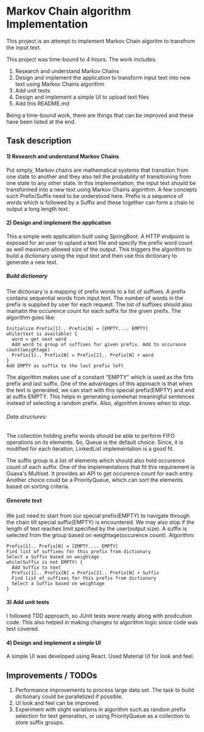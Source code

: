 # Markov Chain algorithm Implementation

This project is an attempt to implement Markov Chain algoritm to transfrom the input text. 

This project was time-bound to 4 hours. The work includes:
1) Research and understand Markov Chains
2) Design and implement the application to transform input text into new text using Markov Chains algorithm
3) Add unit tests
4) Design and implement a simple UI to upload text files
5) Add this README.md 

Being a time-bound work, there are things that can be improved and these have been listed at the end.

## Task description
#### 1) Research and understand Markov Chains
Put simply, Markov chains are mathematical systems that transition from one state to another and they also tell the probability of transitioning from one state to any other state.
In this implementation, the input text should be transformed into a new text using Markov Chains algorithm. A few concepts such Prefix/Suffix need to be understood here. Prefix is a sequence of words which is followed by a Suffix and these together can form a chain to output a long length text.

#### 2) Design and implement the application
This a simple web application built using SpringBoot. A HTTP endpoint is exposed for an user to uplaod a text file and specify the prefix word count as well maximum allowed size of the output. This triggers the algorithm to build a dictionary using the input text and then use this dictionary to generate a new text.
##### Build dictionary
The dictionary is a mapping of prefix words to a list of suffixes. A prefix contains sequential words from input text. The number of words in the prefix is supplied by user for each request. The list of suffixes should also mainatin the occurence count for each suffix for the given preifx.
The algorithm goes like:
```
Initialize Prefix[1].. Prefix[N] = [EMPTY.... EMPTY]
while(text is available) {
  word = get next word
  Add word to group of suffixes for given prefix. Add to occurance count(weightage)
  Prefix[1].. Prefix[N] = Prefix[2].. Prefix[N] + word
}
Add EMPTY as suffix to the last prefix left
``` 
The algorithm makes use of a constant "EMPTY" which is used as the firts prefix and last suffix. One of the advantages of this approach is that when the text is generated, we can start with this special prefix(EMPTY) and end at suffix EMPTY. This helps in generating somewhat meaningful sentences instead of selecting a random prefix. Also, algorithm knows when to stop.
###### Data structures:
The collection holding prefix words should be able to perform FIFO operations on its elements. So, Queue is the default choice. Since, it is modified for each iteration, LinkedList implementation is a good fit.

The suffix group is a list of elements which should also hold occurence count of each suffix. One of the implementations that fit this requirement is Guava's Multiset. It provides an API to get occurence count for each entry. Another choice could be a PriorityQueue, which can sort the elements based on sorting criteria.

##### Generate text
We just need to start from our special prefix(EMPTY) to navigate through the chain till special suffix(EMPTY) is encountered. We may also stop if the length of text reaches limit specified by the user(output size). A suffix is selected from the group based on weightage(occurence count).
Algorithm:
```
Prefix[1].. Prefix[N] = [EMPTY.... EMPTY]
Find list of suffixes for this prefix from dictionary
Select a Suffix based on weightage
while(Suffix is not EMPTY) {
  Add Suffix to text
  Prefix[1].. Prefix[N] = Prefix[2].. Prefix[N] + Suffix
  Find list of suffixes for this prefix from dictionary
  Select a Suffix based on weightage
}
```

#### 3) Add unit tests
I followed TDD approach, so JUnit tests were ready along with prodcution code. This also helped in making changes to algorithm logic since code was test covered.

#### 4) Design and implement a simple UI
A simple UI was developed using React. Used Material UI for look and feel.

## Improvements / TODOs
1) Performance improvements to process large data set. The task to build dictionary could be parallelized if possible.
2) UI look and feel can be improved.
3) Experiment with slight variations in algorithm such as random prefix selection for text generation, or using PriorityQueue as a collection to store suffix groups.
